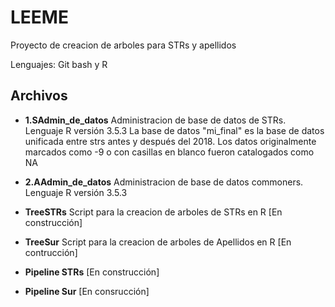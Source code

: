 # LEEME

Proyecto de creacion de arboles para STRs y apellidos

Lenguajes: Git bash y R

## Archivos 

- **1.SAdmin_de_datos** Administracion de base de datos de STRs. Lenguaje R versión 3.5.3
La base de datos "mi_final" es la base de datos unificada entre strs antes y después del 2018.
Los datos originalmente marcados como -9 o con casillas en blanco fueron catalogados como NA

- **2.AAdmin_de_datos** Administracion de base de datos commoners. Lenguaje R versión 3.5.3

- **TreeSTRs**  Script para la creacion de arboles de STRs en R [En construcción]

- **TreeSur** Script para la creacion de arboles de Apellidos en R [En contrucción]

- **Pipeline STRs**  [En construcción]

- **Pipeline Sur**  [En consrucción]
